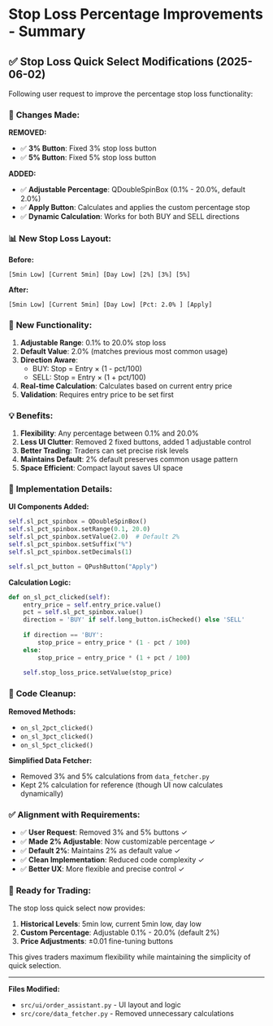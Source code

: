 # Stop Loss Percentage Improvements - Summary

## ✅ Stop Loss Quick Select Modifications (2025-06-02)

Following user request to improve the percentage stop loss functionality:

### 🔧 **Changes Made:**

**REMOVED:**
- ✅ **3% Button**: Fixed 3% stop loss button
- ✅ **5% Button**: Fixed 5% stop loss button

**ADDED:**
- ✅ **Adjustable Percentage**: QDoubleSpinBox (0.1% - 20.0%, default 2.0%)
- ✅ **Apply Button**: Calculates and applies the custom percentage stop
- ✅ **Dynamic Calculation**: Works for both BUY and SELL directions

### 📊 **New Stop Loss Layout:**

**Before:**
```
[5min Low] [Current 5min] [Day Low] [2%] [3%] [5%]
```

**After:**
```
[5min Low] [Current 5min] [Day Low] [Pct: 2.0% ] [Apply]
```

### 🎯 **New Functionality:**

1. **Adjustable Range**: 0.1% to 20.0% stop loss
2. **Default Value**: 2.0% (matches previous most common usage)
3. **Direction Aware**: 
   - BUY: Stop = Entry × (1 - pct/100)
   - SELL: Stop = Entry × (1 + pct/100)
4. **Real-time Calculation**: Calculates based on current entry price
5. **Validation**: Requires entry price to be set first

### 💡 **Benefits:**

1. **Flexibility**: Any percentage between 0.1% and 20.0%
2. **Less UI Clutter**: Removed 2 fixed buttons, added 1 adjustable control
3. **Better Trading**: Traders can set precise risk levels
4. **Maintains Default**: 2% default preserves common usage pattern
5. **Space Efficient**: Compact layout saves UI space

### 🔧 **Implementation Details:**

**UI Components Added:**
```python
self.sl_pct_spinbox = QDoubleSpinBox()
self.sl_pct_spinbox.setRange(0.1, 20.0)
self.sl_pct_spinbox.setValue(2.0)  # Default 2%
self.sl_pct_spinbox.setSuffix("%")
self.sl_pct_spinbox.setDecimals(1)

self.sl_pct_button = QPushButton("Apply")
```

**Calculation Logic:**
```python
def on_sl_pct_clicked(self):
    entry_price = self.entry_price.value()
    pct = self.sl_pct_spinbox.value()
    direction = 'BUY' if self.long_button.isChecked() else 'SELL'
    
    if direction == 'BUY':
        stop_price = entry_price * (1 - pct / 100)
    else:
        stop_price = entry_price * (1 + pct / 100)
        
    self.stop_loss_price.setValue(stop_price)
```

### 🧹 **Code Cleanup:**

**Removed Methods:**
- `on_sl_2pct_clicked()`
- `on_sl_3pct_clicked()`
- `on_sl_5pct_clicked()`

**Simplified Data Fetcher:**
- Removed 3% and 5% calculations from `data_fetcher.py`
- Kept 2% calculation for reference (though UI now calculates dynamically)

### ✅ **Alignment with Requirements:**

- ✅ **User Request**: Removed 3% and 5% buttons ✓
- ✅ **Made 2% Adjustable**: Now customizable percentage ✓
- ✅ **Default 2%**: Maintains 2% as default value ✓
- ✅ **Clean Implementation**: Reduced code complexity ✓
- ✅ **Better UX**: More flexible and precise control ✓

### 🚀 **Ready for Trading:**

The stop loss quick select now provides:
1. **Historical Levels**: 5min low, current 5min low, day low
2. **Custom Percentage**: Adjustable 0.1% - 20.0% (default 2%)
3. **Price Adjustments**: ±0.01 fine-tuning buttons

This gives traders maximum flexibility while maintaining the simplicity of quick selection.

---

**Files Modified:**
- `src/ui/order_assistant.py` - UI layout and logic
- `src/core/data_fetcher.py` - Removed unnecessary calculations